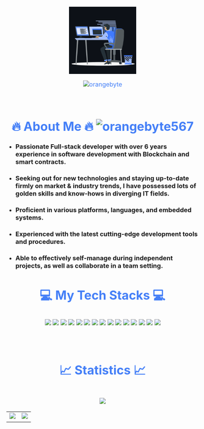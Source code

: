 
<p align="center"><img src="animation.gif" width="35%"></p>
<div style=" font-size: medium; color: #447ff7" align=center>

  <img src="https://readme-typing-svg.herokuapp.com?font=Kaushan+Script&size=40&duration=5000&color=FD7823&background=FFFFFF00&center=true&vCenter=true&width=650&height=55&lines=Hey!+Welcome+to+my+profile+%F0%9F%91%8B%F0%9F%8F%BB;Full+Stack+and+Blockchain+Developer;I+have+6%2B+years+of+experience+%F0%9F%93%88" alt="orangebyte" width="650" height="55">

<p  align="center">
<br>

# 🔥 About Me 🔥 <img src="https://komarev.com/ghpvc/?username=orangebyte567&label=Profile%20views&color=0e75b6&style=flat" alt="orangebyte567" />

</div>
<!-- ### 🔥 &nbsp;About Me  -->

- ### Passionate Full-stack developer with over 6 years experience in software development with Blockchain and smart contracts.
- ### Seeking out for new technologies and staying up-to-date firmly on market & industry trends, I have possessed lots of golden skills and know-hows in diverging IT fields.
- ### Proficient in various platforms, languages, and embedded systems.
- ### Experienced with the latest cutting-edge development tools and procedures.
- ### Able to effectively self-manage during independent projects, as well as collaborate in a team setting.

<div style=" font-size: medium; color: #447ff7" align=center>

# 💻 My Tech Stacks 💻

<p style="padding:10px;">
    <img src="https://img.icons8.com/color/48/000000/javascript.png"/>
    <img src="https://img.icons8.com/fluency/48/000000/typescript.png"/>
    <img src="https://img.icons8.com/color/48/000000/react-native.png"/>
    <img src="https://img.icons8.com/color/48/000000/angularjs.png"/>
    <img src="https://img.icons8.com/color/48/000000/vue-js.png"/>
    <img src="https://img.icons8.com/color/48/000000/nodejs.png"/>
    <img src="https://img.icons8.com/color/48/000000/golang.png"/>
    <img src="https://img.icons8.com/color/48/000000/python--v1.png"/>
    <img src="https://img.icons8.com/color/48/000000/mysql-logo.png"/>
    <img src="https://img.icons8.com/color/48/000000/mongodb.png"/>
    <img src="https://img.icons8.com/color/48/000000/postgreesql.png"/>
    <img src="https://img.icons8.com/color/48/000000/git.png"/>
    <img src="https://img.icons8.com/color/48/000000/amazon-web-services.png"/>
    <img src="https://img.icons8.com/color/48/000000/ethereum.png"/>
    <img src="https://img.icons8.com/ios-filled/50/000000/solidity.png"/>
</p>

<p  align="center">
<br>

# 📈 Statistics 📈

<br>
<img src="https://github-readme-activity-graph.vercel.app/graph?username=orangebyte567&theme=react&hide_border=true&area=true" />
<br>

<table>
    <tr align="center">
        <td>
        <a href="https://github.com/orangebyte567"><img src="https://github-readme-stats.vercel.app/api/top-langs/?username=orangebyte567&theme=react&layout=compact" />
        </a>
        </td>
        <td>        
        <a href="https://github.com/orangebyte567">
        <img src="https://github-readme-streak-stats.herokuapp.com/?user=orangebyte567&theme=react" />
        </a>
        </td>
    </tr>
</table>

</div>
